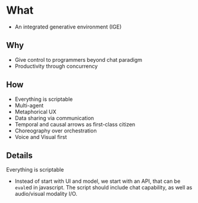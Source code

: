 # What

- An integrated generative environment (IGE)

## Why

- Give control to programmers beyond chat paradigm
- Productivity through concurrency

## How

- Everything is scriptable
- Multi-agent
- Metaphorical UX
- Data sharing via communication
- Temporal and causal arrows as first-class citizen
- Choreography over orchestration
- Voice and Visual first

## Details

Everything is scriptable

- Instead of start with UI and model, we start with an API, that can be `eval`ed in javascript. The script should include chat capability, as well as audio/visual modality I/O.
